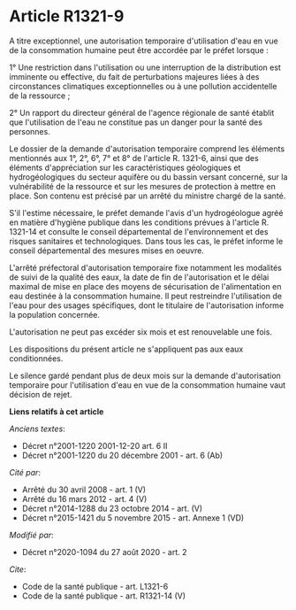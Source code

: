 # Article R1321-9

A titre exceptionnel, une autorisation temporaire d'utilisation d'eau en vue de la consommation humaine peut être accordée
par le préfet lorsque :

1° Une restriction dans l'utilisation ou une interruption de la distribution est imminente ou effective, du fait de
perturbations majeures liées à des circonstances climatiques exceptionnelles ou à une pollution accidentelle de la
ressource ;

2° Un rapport du directeur général de l'agence régionale de santé établit que l'utilisation de l'eau ne constitue pas un
danger pour la santé des personnes.

Le dossier de la demande d'autorisation temporaire comprend les éléments mentionnés aux 1°, 2°, 6°, 7° et 8° de l'article R.
1321-6, ainsi que des éléments d'appréciation sur les caractéristiques géologiques et hydrogéologiques du secteur aquifère ou
du bassin versant concerné, sur la vulnérabilité de la ressource et sur les mesures de protection à mettre en place. Son
contenu est précisé par un arrêté du ministre chargé de la santé.

S'il l'estime nécessaire, le préfet demande l'avis d'un hydrogéologue agréé en matière d'hygiène publique dans les conditions
prévues à l'article R. 1321-14 et consulte le conseil départemental de l'environnement et des risques sanitaires et
technologiques. Dans tous les cas, le préfet informe le conseil départemental des mesures mises en oeuvre.

L'arrêté préfectoral d'autorisation temporaire fixe notamment les modalités de suivi de la qualité des eaux, la date de fin
de l'autorisation et le délai maximal de mise en place des moyens de sécurisation de l'alimentation en eau destinée à la
consommation humaine. Il peut restreindre l'utilisation de l'eau pour des usages spécifiques, dont le titulaire de
l'autorisation informe la population concernée.

L'autorisation ne peut pas excéder six mois et est renouvelable une fois.

Les dispositions du présent article ne s'appliquent pas aux eaux conditionnées.

Le silence gardé pendant plus de deux mois sur la demande d'autorisation temporaire pour l'utilisation d'eau en vue de la
consommation humaine vaut décision de rejet.

**Liens relatifs à cet article**

_Anciens textes_:

  - Décret n°2001-1220 2001-12-20 art. 6 II
  - Décret n°2001-1220 du 20 décembre 2001 - art. 6 (Ab)

_Cité par_:

  - Arrêté du 30 avril 2008 - art. 1 (V)
  - Arrêté du 16 mars 2012 - art. 4 (V)
  - Décret n°2014-1288 du 23 octobre 2014 - art. (V)
  - Décret n°2015-1421 du 5 novembre 2015 - art. Annexe 1 (VD)

_Modifié par_:

  - Décret n°2020-1094 du 27 août 2020 - art. 2

_Cite_:

  - Code de la santé publique - art. L1321-6
  - Code de la santé publique - art. R1321-14 (V)
